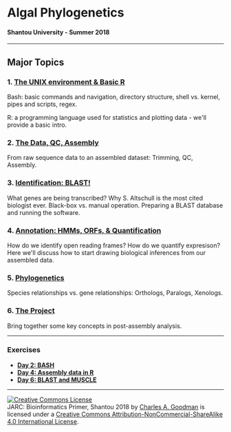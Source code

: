 # Algal Phylogenetics
#### Shantou University - Summer 2018

----

## Major Topics

### 1. [The UNIX environment & Basic R](https://github.com/chazgoo/Shantou-2018/tree/master/UNIX)
Bash: basic commands and navigation, directory structure, shell vs. kernel, pipes and scripts, regex. 

R: a programming language used for statistics and plotting data - we'll provide a basic intro.

### 2. [The Data, QC, Assembly](https://github.com/chazgoo/Shantou-2018/tree/master/Assembly)
From raw sequence data to an assembled dataset: Trimming, QC, Assembly.

### 3. [Identification: BLAST!](https://github.com/chazgoo/Shantou-2018/tree/master/Identification)
What genes are being transcribed? Why S. Altschull is the most cited biologist ever. Black-box vs. manual operation. Preparing a BLAST database and running the software.

### 4. [Annotation: HMMs, ORFs, & Quantification](https://github.com/chazgoo/Shantou-2018/tree/master/Annotation)
How do we identify open reading frames? How do we quantify expresison? Here we'll discuss how to start drawing biological inferences from our assembled data. 

### 5. [Phylogenetics](https://github.com/chazgoo/Shantou-2018/tree/master/Phylogenetics)
Species relationships vs. gene relationships: Orthologs, Paralogs, Xenologs. 

### 6. [The Project](https://github.com/chazgoo/Shantou-2018/tree/master/Project)
Bring together some key concepts in post-assembly analysis. 

----
### Exercises

- **[Day 2: BASH](https://github.com/chazgoo/Shantou-2018/blob/master/UNIX/bash/day2bash.md)**
- **[Day 4: Assembly data in R](https://github.com/chazgoo/Shantou-2018/tree/master/Assembly/Day_4_demo)**
- **[Day 6: BLAST and MUSCLE](https://github.com/chazgoo/Shantou-2018/blob/master/Identification/blastdemo.md)**

----

<a rel="license" href="http://creativecommons.org/licenses/by-nc-sa/4.0/"><img alt="Creative Commons License" style="border-width:0" src="https://i.creativecommons.org/l/by-nc-sa/4.0/88x31.png" /></a><br /><span xmlns:dct="http://purl.org/dc/terms/" property="dct:title">JARC: Bioinformatics Primer, Shantou 2018 </span> by <a xmlns:cc="http://creativecommons.org/ns#" href="https://github.com/chazgoo/Shantou-2018" property="cc:attributionName" rel="cc:attributionURL">Charles A. Goodman</a> is licensed under a <a rel="license" href="http://creativecommons.org/licenses/by-nc-sa/4.0/">Creative Commons Attribution-NonCommercial-ShareAlike 4.0 International License</a>.
